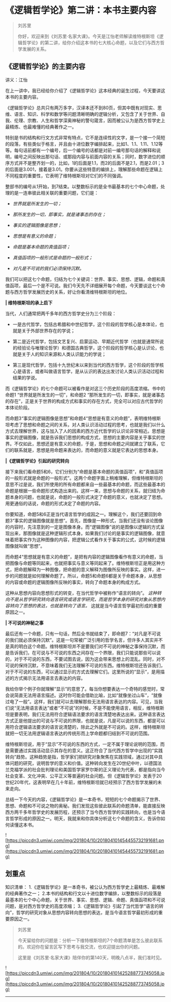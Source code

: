 # 《逻辑哲学论》第二讲：本书主要内容

> 刘苏里
> 
> 你好，欢迎来到《刘苏里·名家大课》。今天是江怡老师解读维特根斯坦《逻辑哲学论》的第二讲，给你介绍这本书的七大核心命题，以及它们与西方哲学发展的关系。

## 《逻辑哲学论》的主要内容

讲义：江怡

在上一讲中，我已经给你介绍了《逻辑哲学论》这本经典的诞生过程，今天要讲这本书的主要内容。

《逻辑哲学论》总共只有两万多字，汉译本还不到80页，但其中既有对现实、思维、语言、知识、科学和数学等问题清晰明确的逻辑分析，又包含了关于世界、自我、伦理、宗教、人生和哲学深奥神秘的警句箴言，因而被公认为是西方哲学史上最精炼、也最难懂的经典著作之一。

特别是书的结构和行文方式非常有特点，它不是连续性的文字，是一个接一个简短的段落，有些类似于格言，并且由十进位数字编排起来，比如1、1.1、1.11、1.12等等。每句话前都有一个编号，后一个编号的话都是对前一编号那句话的解释和说明，编号之间反映出那句话、或那段内容与前面内容的关系；同时，数字进位的顺序方式并不是整齐划一的，比如，1的后面是1.1，而2的后面不是2.1，而是2.01；3的后面是3.001，接着是3.01。你要从这些特意的编排上，理解那些命题在逻辑上不同程度的重要性，它表明了维特根斯坦对它们的不同强调。

整部书的编号从1开始，到7结束。以整数标示的是全书最基本的七个中心命题，处理的是一连串彼此相关联的重要问题，它们是：

* *世界就是所发生的一切；* 

* *那所发生的一切，即事实，就是诸事态的存在；* 

* *事实的逻辑图像是思想；* 

* *思想是有意义的命题；* 

* *命题是基本命题的真值函项；* 

* *真值函项的一般形式是命题的一般形式；* 

* *对凡是不可说的我们必须保持沉默。* 

我们可以把这七个命题，归结为七个关键词：世界、事实、思想、逻辑，命题和真值函项，最后一个是不可说。我们今天先不详细展开每个命题，今天要谈这七个命题与西方哲学发展历史的关系，好让你看清维特根斯坦的地位。

 **| 维特根斯坦的承上启下**

当代，人们通常把两千多年的西方哲学史分为三个阶段：

* 一是古代哲学，包括古希腊和中世纪哲学，这个阶段的哲学核心是本体论，也就是关于外部世界存在的学说；

* 第二是近代哲学，包括文艺复兴、启蒙运动、早期近代哲学（也就是通常所说的经验论与唯理论哲学）和德国古典哲学，这个阶段的哲学核心是认识论，也就是关于人的知识来源和人类认识能力的学说；

* 第三是现代哲学，包括十九世纪末以来到当代的西方哲学，这个阶段的哲学核心是语言，或者叫做语言哲学，是从认识的表达出发讨论人类认识活动过程和结果的学说。

而《逻辑哲学论》的七个命题可以被看作是对这三个历史阶段的高度浓缩。书中的命题1 “世界就是所发生的一切”，和命题2 “那所发生的一切，即事实，就是诸事态的存在”，正是关于世界的构成方式和事实的存在方式，完全可以对应古代哲学的本体论阶段。

而命题3“事实的逻辑图像是思想”和命题4“思想是有意义的命题”，表明维特根斯坦考虑了思想和命题之间的关系，对人类认识活动过程的思考，也就是我们以什么方式去理解世界，这与加入了人的因素的西方近代哲学的认识论非常相近。思想是事实的逻辑图像，就是告诉我们思想的构成方式，思想的主要内容是关乎事实的世界。不仅如此，思想还是有意义的命题，于是，思想和命题之间就建立了联系，它们的联系就是，思想是用命题来表达的，而命题的意义就是它表达的思想本身。

 **|《逻辑哲学论》引起的研究转向**

接下来我们看命题5和6，它们分别为“命题是基本命题的真值函项”，和“真值函项的一般形式就是命题的一般形式”。这两个命题字面上稍难理解，但维特根斯坦的意思不过是说，我们所使用的所有命题都来自一些最基本的命题，而这些最基本的命题是根据一些命题形式构造出来的。这样一来，思想与命题的关系，就归结为命题本身的问题，也就是说，命题的一般形式决定了命题的意义，也就决定了思想。用更通俗的话说，命题的形式决定了命题的内容。

你要知道，命题5和6正是当代语言哲学的成因之一。理解这个，我们还要回到命题3“事实的逻辑图像就是思想”。首先，图像是一种形式，当我们还没有谈论图像的内容时，先注意到的一定是图像本身。而“逻辑图像”说的是图像以逻辑的方式呈现出来，那图像就是这种逻辑形式本身。如果我们讨论的是事实的逻辑图像，就意味着把事实作为这种图像的内容，把逻辑公式看作关于事实的公式，这时候的逻辑图像就叫做“思想”。

而命题4“思想就是有意义的命题”，是把有内容的逻辑图像看作有意义的命题，当把图像与命题等同起来，也就把事实与意义等同起来了。维特根斯坦正是用这种方式，把命题解释为一种图像，把命题的意义解释为图像所反映的事实。这样，进一步的问题就是如何理解命题了。所以，命题5和命题6都是关于命题本身，从思想的内容或命题的逻辑图像所反映的事实，转向了命题本身的构成方式。

这种从思想内容向思想形式的转变，在当代哲学中被称作“语言的转向”。 *这种转向不是从哲学研究转向语言研究或语言学研究，而是哲学本身的研究对象从思想内容转向了思想的表达，也就是转向了语言。* 这就是当今语言哲学最初形成的重要原因之一。

 **| 不可说的神秘之事**

最后还有一个命题，只有一句话，然后全书就结束了，即命题7：“对凡是不可说的我们就必须保持沉默”。这是一句常被广泛引用的哲学名言，但许多人其实并不是真的明白这个命题。维特根斯坦并不是要我们对不可说的神秘之事保持沉默，而是告诉我们，在可说与不可说的东西之间存在一个界限，我们只能说那些可以说的，对于不可说的东西，不要试图去说，因为这会带来思想上的混乱。同时，对不可说的保持沉默，不意味着我们无法理解不可说的东西。维特根斯坦还告诉我们，对于不可说的东西，可以通过显示的方式去理解它们。这里所说的“显示”，是用描述的方式揭示无法用语言去表达的内容。

我给你举个例子你就理解“显示”的意思了。每当你想要表达一个奇特的感觉时，常会说简直无法用语言描述。这时你可能会借助比喻，比如“就像坐过山车”，“就像过电了一般”。这样，我们就可以去理解那些无法用语言表达的内容。可见，当我们说“无法用语言表达”或者“不可说”的时候，不是不能使用语言，相反，维特根斯坦是要表明，我们无法用符合逻辑语法要求的语言清楚地表达出来。这种语言表达方式正是他提出的可说与不可说的界限，也就是说，凡是可以说的东西，都是可以用符合逻辑语法要求的语言说清楚的，除此之外就是不可说的。这样，维特根斯坦就把一切无法用逻辑语言表达的传统形而上学命题都归结到不可说的范围。

维特根斯坦说，用于“显示”不可说的东西的方式，一定不属于理论说明的范围，而是需要通过实践活动显示其存在的意义。这正符合了当代西方哲学中出现的“实践转向”趋势。这种趋势是指，哲学家们把研究对象聚焦在实践领域，通过对其中具体问题的研究，说明哲学的意义和价值。这种转向发生在20世纪中叶，以德国法兰克福学派的社会批判理论和美国哲学家罗尔斯的正义理论为代表，都是指向当今社会变革、文化冲突、公平正义等普遍的社会问题。但《逻辑哲学论》发表于20世纪20年代，这表明早在几十年前，维特根斯坦就已经预示了西方哲学发展的未来走向。

总结一下今天的内容，《逻辑哲学论》是一本奇书，短短的七个命题揭示了世界、思想、命题和不可说之物的奥秘。我们发现这些彼此联系的命题清单，能直接反映西方两千多年哲学史的发展历程，还预示了当今西方哲学的实践转向，也是当今语言哲学形成的原因之一。明天，我就来和你具体分析这七个命题的含义，告诉你如何读懂这本书。

![https://piccdn3.umiwi.com/img/201804/10/201804101454455732191681.png](https://piccdn3.umiwi.com/img/201804/10/201804101454455732191681.png)

## 划重点

知识清单：
1.《逻辑哲学论》是一本奇书，被公认为西方哲学史上最精炼、最难解的经典著作之一；
2.本书的结构和行文以十进位数字编排，以整数标示的段落是最基本的七个中心命题，关于世界、事实、思想、逻辑、命题、真值函项和不可说问题，是对西方哲学史的高度浓缩；
3.《逻辑哲学论》引起了当代哲学“语言的转向”，哲学的研究对象从思想内容转向思想的表达，是当今语言哲学最初形成的重要原因之一。

> 刘苏里
> 
> 今天留给你的问题是：分析一下维特根斯坦的7个命题清单是怎么彼此联系的。欢迎你在留言区写下思考与我交流，也欢迎提出你的问题。
> 
> 这里是《刘苏里·名家大课》陪伴你的第140天，明晚八点半，我们准时见。

![https://piccdn3.umiwi.com/img/201804/10/201804101425288773745058.jpg](https://piccdn3.umiwi.com/img/201804/10/201804101425288773745058.jpg)

---
